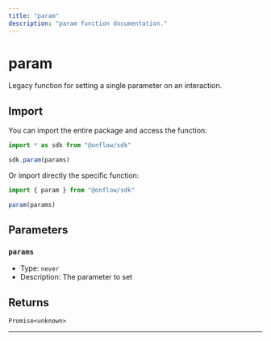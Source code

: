 ```yaml
---
title: "param"
description: "param function documentation."
---
```


<!-- THIS DOCUMENT IS AUTO-GENERATED FROM [onflow/sdk/src/sdk.ts](https://github.com/onflow/fcl-js/tree/master/packages/sdk/src/sdk.ts). DO NOT EDIT MANUALLY -->

# param

Legacy function for setting a single parameter on an interaction.

## Import

You can import the entire package and access the function:

```typescript
import * as sdk from "@onflow/sdk"

sdk.param(params)
```

Or import directly the specific function:

```typescript
import { param } from "@onflow/sdk"

param(params)
```


## Parameters

### `params` 


- Type: `never`
- Description: The parameter to set


## Returns

`Promise<unknown>`


---